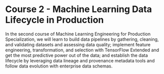 # Course 2 - Machine Learning Data Lifecycle in Production
In the second course of Machine Learning Engineering for Production Specialization, we will learn to build data pipelines by gathering, cleaning, and validating datasets and assessing data quality; implement feature engineering, transformation, and selection with TensorFlow Extended and get the most predictive power out of the data; and establish the data lifecycle by leveraging data lineage and provenance metadata tools and follow data evolution with enterprise data schemas.